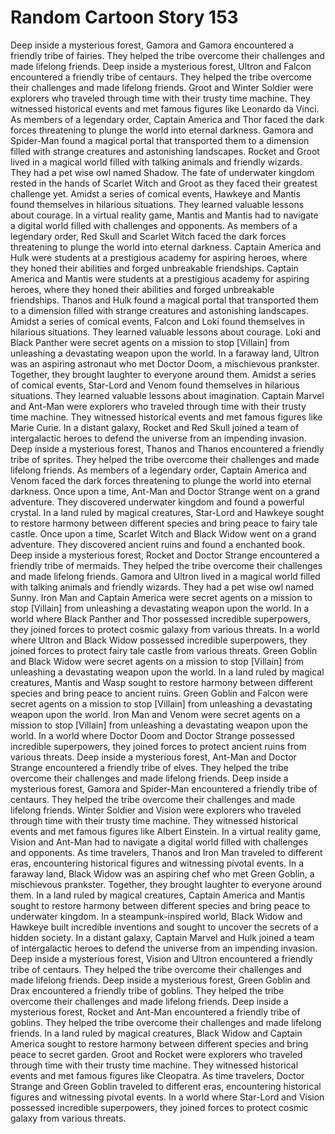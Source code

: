 # Random Cartoon Story 153

Deep inside a mysterious forest, Gamora and Gamora encountered a friendly tribe of fairies. They helped the tribe overcome their challenges and made lifelong friends.
Deep inside a mysterious forest, Ultron and Falcon encountered a friendly tribe of centaurs. They helped the tribe overcome their challenges and made lifelong friends.
Groot and Winter Soldier were explorers who traveled through time with their trusty time machine. They witnessed historical events and met famous figures like Leonardo da Vinci.
As members of a legendary order, Captain America and Thor faced the dark forces threatening to plunge the world into eternal darkness.
Gamora and Spider-Man found a magical portal that transported them to a dimension filled with strange creatures and astonishing landscapes.
Rocket and Groot lived in a magical world filled with talking animals and friendly wizards. They had a pet wise owl named Shadow.
The fate of underwater kingdom rested in the hands of Scarlet Witch and Groot as they faced their greatest challenge yet.
Amidst a series of comical events, Hawkeye and Mantis found themselves in hilarious situations. They learned valuable lessons about courage.
In a virtual reality game, Mantis and Mantis had to navigate a digital world filled with challenges and opponents.
As members of a legendary order, Red Skull and Scarlet Witch faced the dark forces threatening to plunge the world into eternal darkness.
Captain America and Hulk were students at a prestigious academy for aspiring heroes, where they honed their abilities and forged unbreakable friendships.
Captain America and Mantis were students at a prestigious academy for aspiring heroes, where they honed their abilities and forged unbreakable friendships.
Thanos and Hulk found a magical portal that transported them to a dimension filled with strange creatures and astonishing landscapes.
Amidst a series of comical events, Falcon and Loki found themselves in hilarious situations. They learned valuable lessons about courage.
Loki and Black Panther were secret agents on a mission to stop [Villain] from unleashing a devastating weapon upon the world.
In a faraway land, Ultron was an aspiring astronaut who met Doctor Doom, a mischievous prankster. Together, they brought laughter to everyone around them.
Amidst a series of comical events, Star-Lord and Venom found themselves in hilarious situations. They learned valuable lessons about imagination.
Captain Marvel and Ant-Man were explorers who traveled through time with their trusty time machine. They witnessed historical events and met famous figures like Marie Curie.
In a distant galaxy, Rocket and Red Skull joined a team of intergalactic heroes to defend the universe from an impending invasion.
Deep inside a mysterious forest, Thanos and Thanos encountered a friendly tribe of sprites. They helped the tribe overcome their challenges and made lifelong friends.
As members of a legendary order, Captain America and Venom faced the dark forces threatening to plunge the world into eternal darkness.
Once upon a time, Ant-Man and Doctor Strange went on a grand adventure. They discovered underwater kingdom and found a powerful crystal.
In a land ruled by magical creatures, Star-Lord and Hawkeye sought to restore harmony between different species and bring peace to fairy tale castle.
Once upon a time, Scarlet Witch and Black Widow went on a grand adventure. They discovered ancient ruins and found a enchanted book.
Deep inside a mysterious forest, Rocket and Doctor Strange encountered a friendly tribe of mermaids. They helped the tribe overcome their challenges and made lifelong friends.
Gamora and Ultron lived in a magical world filled with talking animals and friendly wizards. They had a pet wise owl named Sunny.
Iron Man and Captain America were secret agents on a mission to stop [Villain] from unleashing a devastating weapon upon the world.
In a world where Black Panther and Thor possessed incredible superpowers, they joined forces to protect cosmic galaxy from various threats.
In a world where Ultron and Black Widow possessed incredible superpowers, they joined forces to protect fairy tale castle from various threats.
Green Goblin and Black Widow were secret agents on a mission to stop [Villain] from unleashing a devastating weapon upon the world.
In a land ruled by magical creatures, Mantis and Wasp sought to restore harmony between different species and bring peace to ancient ruins.
Green Goblin and Falcon were secret agents on a mission to stop [Villain] from unleashing a devastating weapon upon the world.
Iron Man and Venom were secret agents on a mission to stop [Villain] from unleashing a devastating weapon upon the world.
In a world where Doctor Doom and Doctor Strange possessed incredible superpowers, they joined forces to protect ancient ruins from various threats.
Deep inside a mysterious forest, Ant-Man and Doctor Strange encountered a friendly tribe of elves. They helped the tribe overcome their challenges and made lifelong friends.
Deep inside a mysterious forest, Gamora and Spider-Man encountered a friendly tribe of centaurs. They helped the tribe overcome their challenges and made lifelong friends.
Winter Soldier and Vision were explorers who traveled through time with their trusty time machine. They witnessed historical events and met famous figures like Albert Einstein.
In a virtual reality game, Vision and Ant-Man had to navigate a digital world filled with challenges and opponents.
As time travelers, Thanos and Iron Man traveled to different eras, encountering historical figures and witnessing pivotal events.
In a faraway land, Black Widow was an aspiring chef who met Green Goblin, a mischievous prankster. Together, they brought laughter to everyone around them.
In a land ruled by magical creatures, Captain America and Mantis sought to restore harmony between different species and bring peace to underwater kingdom.
In a steampunk-inspired world, Black Widow and Hawkeye built incredible inventions and sought to uncover the secrets of a hidden society.
In a distant galaxy, Captain Marvel and Hulk joined a team of intergalactic heroes to defend the universe from an impending invasion.
Deep inside a mysterious forest, Vision and Ultron encountered a friendly tribe of centaurs. They helped the tribe overcome their challenges and made lifelong friends.
Deep inside a mysterious forest, Green Goblin and Drax encountered a friendly tribe of goblins. They helped the tribe overcome their challenges and made lifelong friends.
Deep inside a mysterious forest, Rocket and Ant-Man encountered a friendly tribe of goblins. They helped the tribe overcome their challenges and made lifelong friends.
In a land ruled by magical creatures, Black Widow and Captain America sought to restore harmony between different species and bring peace to secret garden.
Groot and Rocket were explorers who traveled through time with their trusty time machine. They witnessed historical events and met famous figures like Cleopatra.
As time travelers, Doctor Strange and Green Goblin traveled to different eras, encountering historical figures and witnessing pivotal events.
In a world where Star-Lord and Vision possessed incredible superpowers, they joined forces to protect cosmic galaxy from various threats.